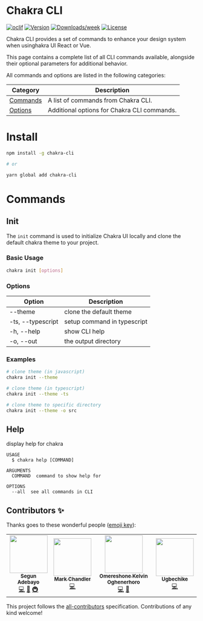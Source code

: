 # Chakra CLI

[![oclif](https://img.shields.io/badge/cli-oclif-brightgreen.svg)](https://oclif.io)
[![Version](https://img.shields.io/npm/v/chakra-cli.svg)](https://npmjs.org/package/chakra-cli)
[![Downloads/week](https://img.shields.io/npm/dw/chakra-cli.svg)](https://npmjs.org/package/chakra-cli)
[![License](https://img.shields.io/npm/l/chakra-cli.svg)](https://github.com/chakra-ui/chakra-cli/blob/master/package.json)

Chakra CLI provides a set of commands to enhance your design system when usinghakra UI React or Vue.

This page contains a complete list of all CLI commands available, alongside their optional parameters for additional behavior.

All commands and options are listed in the following categories:

| Category              | Description                                 |
| --------------------- | ------------------------------------------- |
| [Commands](#commands) | A list of commands from Chakra CLI.         |
| [Options](#options)   | Additional options for Chakra CLI commands. |

# Install

```sh
npm install -g chakra-cli

# or

yarn global add chakra-cli
```

# Commands

## Init

The `init` command is used to initialize Chakra UI locally and clone the default chakra theme to your project.

### Basic Usage

```sh
chakra init [options]
```

### Options

| Option            | Description                 |
| ----------------- | --------------------------- |
| --theme           | clone the default theme     |
| -ts, --typescript | setup command in typescript |
| -h, --help        | show CLI help               |
| -o, --out         | the output directory        |

### Examples

```sh
# clone theme (in javascript)
chakra init --theme

# clone theme (in typescript)
chakra init --theme -ts

# clone theme to specific directory
chakra init --theme -o src
```

## Help

display help for chakra

```
USAGE
  $ chakra help [COMMAND]

ARGUMENTS
  COMMAND  command to show help for

OPTIONS
  --all  see all commands in CLI
```

## Contributors ✨

Thanks goes to these wonderful people ([emoji key](https://allcontributors.org/docs/en/emoji-key)):

<!-- ALL-CONTRIBUTORS-LIST:START - Do not remove or modify this section -->
<!-- prettier-ignore-start -->
<!-- markdownlint-disable -->
<table>
  <tr>
    <td align="center"><a href="https://github.com/segunadebayo"><img src="https://avatars2.githubusercontent.com/u/6916170?v=4" width="100px;" alt=""/><br /><sub><b>Segun Adebayo</b></sub></a><br /><a href="https://github.com/chakra-ui/chakra-cli/commits?author=segunadebayo" title="Code">💻</a> <a href="https://github.com/chakra-ui/chakra-cli/commits?author=segunadebayo" title="Documentation">📖</a> <a href="#infra-segunadebayo" title="Infrastructure (Hosting, Build-Tools, etc)">🚇</a></td>
    <td align="center"><a href="http://chanchan.io/"><img src="https://avatars1.githubusercontent.com/u/1954752?v=4" width="100px;" alt=""/><br /><sub><b>Mark Chandler</b></sub></a><br /><a href="https://github.com/chakra-ui/chakra-cli/commits?author=with-heart" title="Code">💻</a></td>
    <td align="center"><a href="https://twitter.com/dominus_kelvin"><img src="https://avatars0.githubusercontent.com/u/24433274?v=4" width="100px;" alt=""/><br /><sub><b>Omereshone Kelvin Oghenerhoro</b></sub></a><br /><a href="https://github.com/chakra-ui/chakra-cli/commits?author=DominusKelvin" title="Code">💻</a> <a href="#ideas-DominusKelvin" title="Ideas, Planning, & Feedback">🤔</a></td>
    <td align="center"><a href="https://github.com/ugbechike"><img src="https://avatars1.githubusercontent.com/u/29172958?v=4" width="100px;" alt=""/><br /><sub><b>Ugbechike</b></sub></a><br /><a href="https://github.com/chakra-ui/chakra-cli/commits?author=ugbechike" title="Code">💻</a></td>
  </tr>
</table>

<!-- markdownlint-enable -->
<!-- prettier-ignore-end -->

<!-- ALL-CONTRIBUTORS-LIST:END -->

This project follows the [all-contributors](https://github.com/all-contributors/all-contributors) specification. Contributions of any kind welcome!
